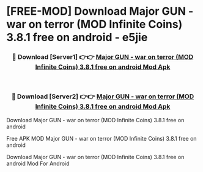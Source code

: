 # [FREE-MOD] Download Major GUN  - war on terror (MOD Infinite Coins) 3.8.1 free on android - e5jie


<div align="center">
<h3>🔴 Download [Server1] 👉👉 <a href="https://apk-comot.site?title=Major_GUN__-_war_on_terror_(MOD_Infinite_Coins)_3.8.1_free_on_android">Major GUN  - war on terror (MOD Infinite Coins) 3.8.1 free on android Mod Apk</a></h3><br>

<h3>🔴 Download [Server2] 👉👉 <a href="https://apk-comot.site?title=Major_GUN__-_war_on_terror_(MOD_Infinite_Coins)_3.8.1_free_on_android">Major GUN  - war on terror (MOD Infinite Coins) 3.8.1 free on android Mod Apk</a></h3>
</div>



Download Major GUN  - war on terror (MOD Infinite Coins) 3.8.1 free on android 

Free APK MOD Major GUN  - war on terror (MOD Infinite Coins) 3.8.1 free on android 

Download Major GUN  - war on terror (MOD Infinite Coins) 3.8.1 free on android Mod For Android

